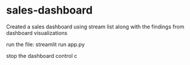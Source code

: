 # sales-dashboard
Created a sales dashboard using stream list along with the findings from dashboard visualizations

run the file:
streamlit run app.py

stop the dashboard
control c
